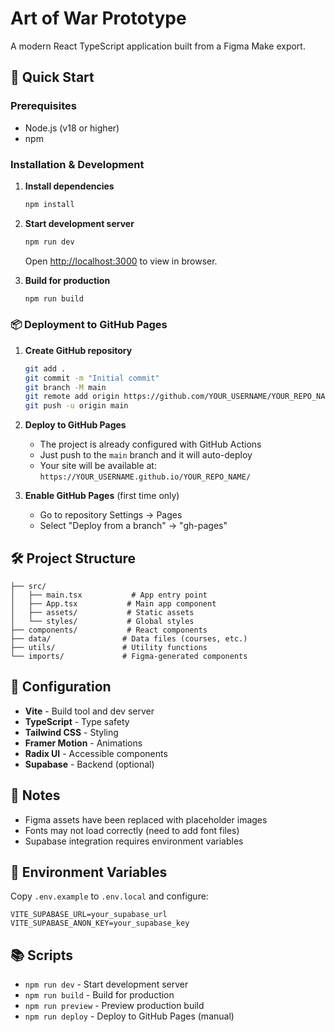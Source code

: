 # Art of War Prototype

A modern React TypeScript application built from a Figma Make export.

## 🚀 Quick Start

### Prerequisites
- Node.js (v18 or higher)
- npm

### Installation & Development

1. **Install dependencies**
   ```bash
   npm install
   ```

2. **Start development server**
   ```bash
   npm run dev
   ```
   Open [http://localhost:3000](http://localhost:3000) to view in browser.

3. **Build for production**
   ```bash
   npm run build
   ```

### 📦 Deployment to GitHub Pages

1. **Create GitHub repository**
   ```bash
   git add .
   git commit -m "Initial commit"
   git branch -M main
   git remote add origin https://github.com/YOUR_USERNAME/YOUR_REPO_NAME.git
   git push -u origin main
   ```

2. **Deploy to GitHub Pages** 
   - The project is already configured with GitHub Actions
   - Just push to the `main` branch and it will auto-deploy
   - Your site will be available at: `https://YOUR_USERNAME.github.io/YOUR_REPO_NAME/`

3. **Enable GitHub Pages** (first time only)
   - Go to repository Settings → Pages
   - Select "Deploy from a branch" → "gh-pages"

## 🛠️ Project Structure

```
├── src/
│   ├── main.tsx           # App entry point
│   ├── App.tsx           # Main app component
│   ├── assets/           # Static assets
│   └── styles/           # Global styles
├── components/           # React components
├── data/                # Data files (courses, etc.)
├── utils/               # Utility functions
└── imports/             # Figma-generated components
```

## 🔧 Configuration

- **Vite** - Build tool and dev server
- **TypeScript** - Type safety
- **Tailwind CSS** - Styling
- **Framer Motion** - Animations
- **Radix UI** - Accessible components
- **Supabase** - Backend (optional)

## 📝 Notes

- Figma assets have been replaced with placeholder images
- Fonts may not load correctly (need to add font files)
- Supabase integration requires environment variables

## 🔧 Environment Variables

Copy `.env.example` to `.env.local` and configure:

```env
VITE_SUPABASE_URL=your_supabase_url
VITE_SUPABASE_ANON_KEY=your_supabase_key
```

## 📚 Scripts

- `npm run dev` - Start development server
- `npm run build` - Build for production
- `npm run preview` - Preview production build
- `npm run deploy` - Deploy to GitHub Pages (manual)